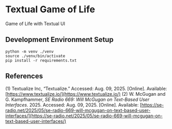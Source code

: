 # Textual Game of Life

Game of Life with Textual UI

## Development Environment Setup

```shell
python -m venv ./venv
source ./venv/bin/activate
pip install -r requirements.txt
```

## References

(1) Textualize Inc, “Textualize.” Accessed: Aug. 09, 2025. [Online]. Available: [https://www.textualize.io/](https://www.textualize.io/)
(2) W. McGugan and G. Kampfhammer, _SE Radio 669: Will McGugan on Text-Based User Interfaces_. 2025. Accessed: Aug. 09, 2025. [Online]. Available: [https://se-radio.net/2025/05/se-radio-669-will-mcgugan-on-text-based-user-interfaces/](https://se-radio.net/2025/05/se-radio-669-will-mcgugan-on-text-based-user-interfaces/)

